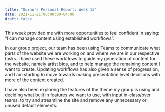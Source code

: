 ```yaml
---
title: "Quinn's Personal Report: Week 13"
date: 2021-11-21T00:00:00-04:00
draft: false
---
```

This week provided me with more opportunities to feel confident in saying: “I can manage content using established workflows”.

In our group project, our team has been using Teams to communicate what parts of the website we are working on and where we are in our respective tasks.
I have used these workflows to guide my generation of content for the website, namely artist bios, and to help manage the remaining content I want to create.
Updating workflows has also given a sense of progression, and I am starting to move towards making presentation level decisions with more of the content created. 

I have also been exploring the features of the theme my group is using and deciding what built in features we want to use, with input in-class/over teams, to try and streamline the site and remove any unnecessary or unused default elements. 
